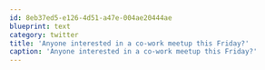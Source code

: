```yaml
---
id: 8eb37ed5-e126-4d51-a47e-004ae20444ae
blueprint: text
category: twitter
title: 'Anyone interested in a co-work meetup this Friday?'
caption: 'Anyone interested in a co-work meetup this Friday?'
---
```

